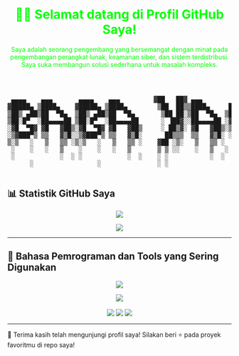 <!-- Tema hitam-hijau - gunakan dark mode friendly elements -->

<h1 align="center" style="color:#00ff00;">👨‍💻 Selamat datang di Profil GitHub Saya!</h1>

<p align="center" style="color:#00ff00;">
  Saya adalah seorang pengembang yang bersemangat dengan minat pada pengembangan perangkat lunak, keamanan siber, dan sistem terdistribusi.
  Saya suka membangun solusi sederhana untuk masalah kompleks.
</p>

<pre align="center">
                                                                            ⠀⠀⠀⠀⠀⠀⠀⠀⠀⠀⠀⠀⠀⢀⣴⣾⣿⣷⣦⣀⠀⠀⠀⠀⠀⠀⠀⠀
                                                                            ⠀⠀⠀⠀⠀⠀⠀⠀⠀   ⣲⣿⣿⣿⣿⣿⣿⣿⣷⣦⣄⡀⢀⠀⠀⠀
                                                                            ⠀⠀⠀⣾⣷⣦⣤⣀⣀⣀⣠⣼⣷⣿⣿⣿⣿⣻⣿⣿⠙⠻⡛⠋⠁⠀⠀⠀
 ▄▄▄▄    ▄▄▄       ▄▄▄▄    ▄▄▄         ▓██   ██▓ ▄▄▄        ▄████  ▄▄▄      ⠀⠀⠀⣿⣿⣿⣿⣻⣿⣿⣿⣿⣿⣿⣏⣷⣽⣿⣿⣿⠀⠀⠀⠀⠀⠀
▓█████▄ ▒████▄    ▓█████▄ ▒████▄        ▒██  ██▒▒████▄     ██▒ ▀█▒▒████▄        ⢿⠟⡫⡰⠖⠛⠻⠿⣿⣿⣿⣿⣿⣿⣿⣿⣷⣦⣄⠀⠀⠀
▒██▒ ▄██▒██  ▀█▄  ▒██▒ ▄██▒██  ▀█▄       ▒██ ██░▒██  ▀█▄  ▒██░▄▄▄░▒██  ▀█▄⠀  ⠀   ⠀  |    ⢻⣿⣿⣿⣿⣿⣿⣿⣿⣿⣾⣶⡤
▒██░█▀  ░██▄▄▄▄██ ▒██░█▀  ░██▄▄▄▄██      ░ ▐██▓░░██▄▄▄▄██ ░▓█  ██▓░██▄▄▄▄██          |,  .-.  ⠉⢩⠟⠻⢿⣿⢿⡿⣿⣿⡿⠃
░▓█  ▀█▓ ▓█   ▓██▒░▓█  ▀█▓ ▓█   ▓██▒     ░ ██▒▓░ ▓█   ▓██▒░▒▓███▀▒ ▓█   ▓██▒         | )(__/  \__)( |
░▒▓███▀▒ ▒▒   ▓▒█░░▒▓███▀▒ ▒▒   ▓▒█░      ██▒▒▒  ▒▒   ▓▒█░ ░▒   ▒  ▒▒   ▓▒█░         |/     /\     \|
▒░▒   ░   ▒   ▒▒ ░▒░▒   ░   ▒   ▒▒ ░    ▓██ ░▒░   ▒   ▒▒ ░  ░   ░   ▒   ▒▒ ░         (_     ^^     _)
 ░    ░   ░   ▒    ░    ░   ░   ▒       ▒ ▒ ░░    ░   ▒   ░ ░   ░   ░   ▒             \__|IIIIII|__/
 ░            ░  ░ ░            ░  ░    ░ ░           ░  ░      ░       ░  ░           | \IIIIII/ |
      ░                 ░               ░ ░                                            \          /
                                                                                        `--------`
</pre>

## 📊 Statistik GitHub Saya

<p align="center">
  <img src="https://github-readme-stats.vercel.app/api?username=bbyg-0&show_icons=true&theme=tokyonight&title_color=00ff00&icon_color=00ff00&text_color=00ff00&bg_color=000000" />
</p><p align="center">
  <img src="https://github-readme-streak-stats.herokuapp.com?user=bbyg-0&theme=tokyonight&date_format=M%20j%5B%2C%20Y%5D&stroke=00FF00&ring=00FF00&currStreakLabel=00FF00&fire=00FF00&sideLabels=00FF00&background=000000" />
</p>

---

## 🧠 Bahasa Pemrograman dan Tools yang Sering Digunakan

<p align="center">
  <img src="https://github-readme-stats.vercel.app/api/top-langs/?username=bbyg-0&layout=compact&theme=tokyonight&title_color=00ff00&text_color=00ff00&bg_color=000000" />
</p>
<p align="center">
  <!-- Skillicons utama -->
  <img src="https://skillicons.dev/icons?i=linux,bash,vim,git,github,c,cpp&theme=dark" />
  <br/><br/>

  <!-- Tambahan manual untuk Assembly, IDA, Debian -->
  <img src="https://img.shields.io/badge/Assembly-000000?style=for-the-badge&logo=gnubash&logoColor=white" />
  <img src="https://img.shields.io/badge/IDA%20Pro-2b2b2b?style=for-the-badge&logo=data:image/png;base64,iVBORw0KGgoAAAANSUhEUgAAAAUAAAAFCAYAAACNbyblAAAAHElEQVQI12P4z8DwHwMNgImBJUDAgAEAZ0wEC2N44tQAAAAASUVORK5CYII=&logoColor=white" />
  <img src="https://img.shields.io/badge/Debian-A81D33?style=for-the-badge&logo=debian&logoColor=white" />
</p>


---

🖤 Terima kasih telah mengunjungi profil saya! Silakan beri ⭐ pada proyek favoritmu di repo saya!

